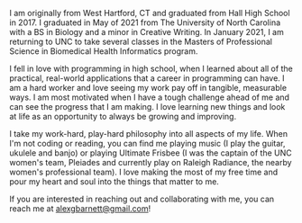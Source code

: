 I am originally from West Hartford, CT and graduated from Hall High School in 2017. I graduated in May of 2021 from The University of North Carolina with a BS in Biology and a minor in Creative Writing. In January 2021, I am returning to UNC to take several classes in the Masters of Professional Science in Biomedical Health Informatics program.

I fell in love with programming in high school, when I learned about all of the practical, real-world applications that a career in programming can have. I am a hard worker and love seeing my work pay off in tangible, measurable ways. I am most motivated when I have a tough challenge ahead of me and can see the progress that I am making. I love learning new things and look at life as an opportunity to always be growing and improving.

I take my work-hard, play-hard philosophy into all aspects of my life. When I'm not coding or reading, you can find me playing music (I play the guitar, ukulele and banjo) or playing Ultimate Frisbee (I was the captain of the UNC women's team, Pleiades and currently play on Raleigh Radiance, the nearby women's professional team). I love making the most of my free time and pour my heart and soul into the things that matter to me.

If you are interested in reaching out and collaborating with me, you can reach me at alexgbarnett@gmail.com!

<!---
barnettalex99/barnettalex99 is a ✨ special ✨ repository because its `README.md` (this file) appears on your GitHub profile.
You can click the Preview link to take a look at your changes.
--->
